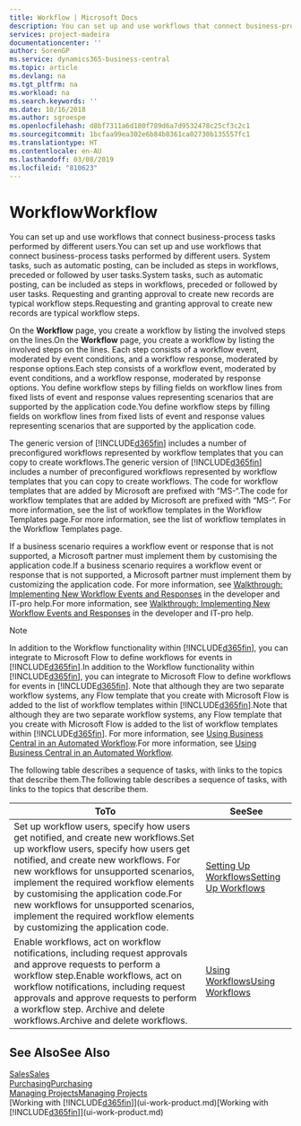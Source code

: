 ```yaml
---
title: Workflow | Microsoft Docs
description: You can set up and use workflows that connect business-process tasks performed by different users. System tasks, such as automatic posting, can be included as steps in workflows, preceded or followed by user tasks. Requesting and granting approval to create new records are typical workflow steps.
services: project-madeira
documentationcenter: ''
author: SorenGP
ms.service: dynamics365-business-central
ms.topic: article
ms.devlang: na
ms.tgt_pltfrm: na
ms.workload: na
ms.search.keywords: ''
ms.date: 10/16/2018
ms.author: sgroespe
ms.openlocfilehash: d8bf7311a6d180f789d6a7d9532478c25cf3c2c1
ms.sourcegitcommit: 1bcfaa99ea302e6b84b8361ca02730b135557fc1
ms.translationtype: HT
ms.contentlocale: en-AU
ms.lasthandoff: 03/08/2019
ms.locfileid: "810623"
---
```

# <a name="workflow"></a><span data-ttu-id="97103-105">Workflow</span><span class="sxs-lookup"><span data-stu-id="97103-105">Workflow</span></span>
<span data-ttu-id="97103-106">You can set up and use workflows that connect business-process tasks performed by different users.</span><span class="sxs-lookup"><span data-stu-id="97103-106">You can set up and use workflows that connect business-process tasks performed by different users.</span></span> <span data-ttu-id="97103-107">System tasks, such as automatic posting, can be included as steps in workflows, preceded or followed by user tasks.</span><span class="sxs-lookup"><span data-stu-id="97103-107">System tasks, such as automatic posting, can be included as steps in workflows, preceded or followed by user tasks.</span></span> <span data-ttu-id="97103-108">Requesting and granting approval to create new records are typical workflow steps.</span><span class="sxs-lookup"><span data-stu-id="97103-108">Requesting and granting approval to create new records are typical workflow steps.</span></span>  

 <span data-ttu-id="97103-109">On the **Workflow** page, you create a workflow by listing the involved steps on the lines.</span><span class="sxs-lookup"><span data-stu-id="97103-109">On the **Workflow** page, you create a workflow by listing the involved steps on the lines.</span></span> <span data-ttu-id="97103-110">Each step consists of a workflow event, moderated by event conditions, and a workflow response, moderated by response options.</span><span class="sxs-lookup"><span data-stu-id="97103-110">Each step consists of a workflow event, moderated by event conditions, and a workflow response, moderated by response options.</span></span> <span data-ttu-id="97103-111">You define workflow steps by filling fields on workflow lines from fixed lists of event and response values representing scenarios that are supported by the application code.</span><span class="sxs-lookup"><span data-stu-id="97103-111">You define workflow steps by filling fields on workflow lines from fixed lists of event and response values representing scenarios that are supported by the application code.</span></span>  

 <span data-ttu-id="97103-112">The generic version of [!INCLUDE[d365fin](includes/d365fin_md.md)] includes a number of preconfigured workflows represented by workflow templates that you can copy to create workflows.</span><span class="sxs-lookup"><span data-stu-id="97103-112">The generic version of [!INCLUDE[d365fin](includes/d365fin_md.md)] includes a number of preconfigured workflows represented by workflow templates that you can copy to create workflows.</span></span> <span data-ttu-id="97103-113">The code for workflow templates that are added by Microsoft are prefixed with “MS-“.</span><span class="sxs-lookup"><span data-stu-id="97103-113">The code for workflow templates that are added by Microsoft are prefixed with “MS-“.</span></span> <span data-ttu-id="97103-114">For more information, see the list of workflow templates in the Workflow Templates page.</span><span class="sxs-lookup"><span data-stu-id="97103-114">For more information, see the list of workflow templates in the Workflow Templates page.</span></span>  

 <span data-ttu-id="97103-115">If a business scenario requires a workflow event or response that is not supported, a Microsoft partner must implement them by customising the application code.</span><span class="sxs-lookup"><span data-stu-id="97103-115">If a business scenario requires a workflow event or response that is not supported, a Microsoft partner must implement them by customizing the application code.</span></span> <span data-ttu-id="97103-116">For more information, see [Walkthrough: Implementing New Workflow Events and Responses](/dynamics-nav/Walkthrough--Implementing-New-Workflow-Events-and-Responses) in the developer and IT-pro help.</span><span class="sxs-lookup"><span data-stu-id="97103-116">For more information, see [Walkthrough: Implementing New Workflow Events and Responses](/dynamics-nav/Walkthrough--Implementing-New-Workflow-Events-and-Responses) in the developer and IT-pro help.</span></span>

 > [!NOTE]
 > <span data-ttu-id="97103-117">In addition to the Workflow functionality within [!INCLUDE[d365fin](includes/d365fin_md.md)], you can integrate to Microsoft Flow to define workflows for events in [!INCLUDE[d365fin](includes/d365fin_md.md)].</span><span class="sxs-lookup"><span data-stu-id="97103-117">In addition to the Workflow functionality within [!INCLUDE[d365fin](includes/d365fin_md.md)], you can integrate to Microsoft Flow to define workflows for events in [!INCLUDE[d365fin](includes/d365fin_md.md)].</span></span> <span data-ttu-id="97103-118">Note that although they are two separate workflow systems, any Flow template that you create with Microsoft Flow is added to the list of workflow templates within [!INCLUDE[d365fin](includes/d365fin_md.md)].</span><span class="sxs-lookup"><span data-stu-id="97103-118">Note that although they are two separate workflow systems, any Flow template that you create with Microsoft Flow is added to the list of workflow templates within [!INCLUDE[d365fin](includes/d365fin_md.md)].</span></span> <span data-ttu-id="97103-119">For more information, see [Using Business Central in an Automated Workflow](across-how-use-financials-data-source-flow.md).</span><span class="sxs-lookup"><span data-stu-id="97103-119">For more information, see [Using Business Central in an Automated Workflow](across-how-use-financials-data-source-flow.md).</span></span>  

 <span data-ttu-id="97103-120">The following table describes a sequence of tasks, with links to the topics that describe them.</span><span class="sxs-lookup"><span data-stu-id="97103-120">The following table describes a sequence of tasks, with links to the topics that describe them.</span></span>  

|<span data-ttu-id="97103-121">**To**</span><span class="sxs-lookup"><span data-stu-id="97103-121">**To**</span></span>|<span data-ttu-id="97103-122">**See**</span><span class="sxs-lookup"><span data-stu-id="97103-122">**See**</span></span>|  
|------------|-------------|  
|<span data-ttu-id="97103-123">Set up workflow users, specify how users get notified, and create new workflows.</span><span class="sxs-lookup"><span data-stu-id="97103-123">Set up workflow users, specify how users get notified, and create new workflows.</span></span> <span data-ttu-id="97103-124">For new workflows for unsupported scenarios, implement the required workflow elements by customising the application code.</span><span class="sxs-lookup"><span data-stu-id="97103-124">For new workflows for unsupported scenarios, implement the required workflow elements by customizing the application code.</span></span>|[<span data-ttu-id="97103-125">Setting Up Workflows</span><span class="sxs-lookup"><span data-stu-id="97103-125">Setting Up Workflows</span></span>](across-set-up-workflows.md)|  
|<span data-ttu-id="97103-126">Enable workflows, act on workflow notifications, including request approvals and approve requests to perform a workflow step.</span><span class="sxs-lookup"><span data-stu-id="97103-126">Enable workflows, act on workflow notifications, including request approvals and approve requests to perform a workflow step.</span></span> <span data-ttu-id="97103-127">Archive and delete workflows.</span><span class="sxs-lookup"><span data-stu-id="97103-127">Archive and delete workflows.</span></span>|[<span data-ttu-id="97103-128">Using Workflows</span><span class="sxs-lookup"><span data-stu-id="97103-128">Using Workflows</span></span>](across-use-workflows.md)|  

## <a name="see-also"></a><span data-ttu-id="97103-129">See Also</span><span class="sxs-lookup"><span data-stu-id="97103-129">See Also</span></span>  
[<span data-ttu-id="97103-130">Sales</span><span class="sxs-lookup"><span data-stu-id="97103-130">Sales</span></span>](sales-manage-sales.md)  
[<span data-ttu-id="97103-131">Purchasing</span><span class="sxs-lookup"><span data-stu-id="97103-131">Purchasing</span></span>](purchasing-manage-purchasing.md)  
[<span data-ttu-id="97103-132">Managing Projects</span><span class="sxs-lookup"><span data-stu-id="97103-132">Managing Projects</span></span>](projects-manage-projects.md)  
<span data-ttu-id="97103-133">[Working with [!INCLUDE[d365fin](includes/d365fin_md.md)]](ui-work-product.md)</span><span class="sxs-lookup"><span data-stu-id="97103-133">[Working with [!INCLUDE[d365fin](includes/d365fin_md.md)]](ui-work-product.md)</span></span>

